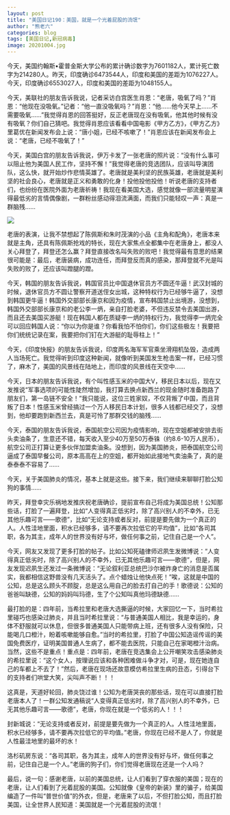 ```yaml
---
layout: post
title: "美国日记190：美国，就是一个光着屁股的流氓"
author: "熊老六"
categories: blog
tags: [美国日记,新冠病毒]
image: 20201004.jpg
---
```

​​今天，美国约翰斯•霍普金斯大学公布的累计确诊数字为7601182人，累计死亡数字为214280人。昨天，印度确诊6473544人，印度和美国的差距为1076227人。今天，印度确诊6553027人，印度和美国的差距为1048155人。

今天，美联社的朋友告诉我说，记者采访白宫医生肖恩：“老唐，吸氧了吗？”肖恩：“他现在没吸氧。”记者：“他一直没吸氧吗？”肖恩：“他……他今天早上……不需要吸氧……”我觉得肖恩的回答挺好，反正老唐现在没有吸氧，他其他时候有没有吸氧？你们自己猜吧。我觉得肖恩应该看看中国电影《甲方乙方》，《甲方乙方》里葛优在新闻发布会上说：“唐小姐，已经不咳嗽了！”肖恩应该在新闻发布会上说：“老唐，已经不吸氧了！”

今天，美国白宫的朋友告诉我说，伊万卡发了一张老唐的照片说：“没有什么事可以阻止他为美国人民工作，坚持不懈！”我觉得老唐的竞选团队，应该叫导演团队，这么快，就开始炒作悲情英雄了。老唐就是美利坚的民族英雄，老唐就是美利坚的社会良心，老唐就是正义和勇敢的化身！投他投他投他！听说老唐的支持者们，也纷纷在医院外面为老唐祈祷！我现在看美国大选，感觉就像一部流量明星演得最低劣的言情偶像剧，一群粉丝感动得泪流满面，而我们只能轻叹一声：真是一群脑残……

![]({{site.url}}/assets/img/004iBqFSly1gjdpgnp61fj60j60cs7l702.jpg)  

老唐的表演，让我不禁想起了陈佩斯和朱时茂演的小品《主角和配角》，老唐本来就是主角，还具有陈佩斯抢戏的特长，现在大家焦点全都集中在老唐身上，都没人关心拜登了，拜登还怎么赢？拜登直接改名叫失败的败吧！我觉得最有意思的结果很可能是：最后，老唐装病，成功连任，而拜登反而真的感染，那拜登就不光是叫失败的败了，还应该叫蹬腿的蹬。

今天，韩国的朋友告诉我说，韩国官员比中国退休官员方不圆还牛逼！武汉封城的时候，退休官员方不圆让警察开道送侄女出城，这种特权行为已经够牛逼了，没想到韩国更牛逼！韩国外交部部长康京和因为疫情，宣布韩国禁止出境游，没想到，韩国外交部部长康京和的老公李一炳，亲自打脸老婆，不但违反禁令去美国出游，而且还去美国买游艇！现在韩国人都在质疑李一炳的特权行为，我觉得李一炳完全可以回应韩国人说：“你以为你是谁？你看我怕不怕你们，你们这些极左！我要把你们统统记录在案，我要把你们钉在大游艇的耻辱柱上！”

今天，《印度快报》的朋友告诉我说，印度两名海军军官乘坐滑翔机坠毁，造成两人当场死亡。我觉得听到印度这种新闻，就像听到美国发生枪击案一样，已经习惯了，麻木了，美国的风景线在陆地上，而印度的风景线在天空中……

今天，日本的朋友告诉我说，有个叫性感玉米的中国大V，移民日本以后，现在又发推说“军事选项的可能性陡然增加，我打算去换点新西兰的现金随时准备跑路了朋友们，第一岛链不安全！”我只能说，这位三姓家奴，不仅背叛了中国，而且背叛了日本！性感玉米曾经搞过一个万人移民日本计划，很多人钱都已经交了，没想到，他却要跑到新西兰去，真是可怜了那群交钱的脑残……

今天，泰国的朋友告诉我说，泰国航空公司因为疫情影响，现在空姐都被安排去街头卖油条了，生意还不错，每天收入至少40万至50万泰铢（约8.6-10万人民币），航空公司正打算让更多伙伴加盟卖油条。没想到，因为美国肺炎，把泰国航空公司逼成了泰国早餐公司，原本高高在上的空姐，都开始如此接地气卖油条了，真的是泰泰泰不容易了……

今天，关于美国肺炎的情况，基本上就是这些。接下来，我们继续来聊聊打脸公知狗的事情……

昨天，拜登幸灾乐祸地发推庆祝老唐确诊，提前宣布自己将成为美国总统！公知那些话，打脸了一遍拜登，比如“人变得真正低劣时，除了高兴别人的不幸外，已无其他乐趣可言——歌德”，比如“无论支持或者反对，前提是要先做为一个真正的人。人性洼地里面，积水已经够多，请不要再次拉低它的平均值”，比如“各司其职，各为其主，成年人的世界没有好与坏，做任何事之前，记住自己是一个人”。

今天，网友又发现了更多打脸的帖子。比如公知死磕律师迟夙生发微博说：“人变得真正低劣时，除了高兴别人的不幸外，已无其他乐趣可言——歌德”，但是，网友发现迟夙生还发过一条微博说：“无论叙利亚总统巴沙尔被炸身亡的消息是否属实，我都相信这野兽没有几天活头了。点个蜡烛让他快点死！”唉，这就是中国的公知，总是这么顾头不顾腚，总是这么用自己的脸去打自己的手！歌德说：公知的爸爸叫缺德，公知的妈妈叫玛德，生了个公知叫真他玛德缺德……

最打脸的是：四年前，当希拉里和老唐大选撕逼的时候，大家回忆一下，当时希拉里碰巧也感染过肺炎，并且当时希拉里说：“与普通美国人相比，我是幸运的，身体不舒服就可以休息，但很多普通美国人只能带病上班，还有很多人没有保险，只能喝几口橙汁，盼着咳嗽能够自愈。”当时的希拉里，打脸了中国公知造谣传谣的美国免费医疗，证明美国普通人生病了，都不能去医院，只能自己在家喝橙汁治病。当然，这些不是重点！重点是：四年前，老唐在竞选集会上公开嘲笑攻击感染肺炎的希拉里说：“这个女人，按理说应该和各种困难做斗争才对，可是，现在她连自己的车都上不去了！”然后，老唐在现场还故意模仿希拉里生病的丑态，引得台下的支持者们哄堂大笑，尖叫声不断！！！

这真是，天道好轮回，肺炎饶过谁！公知为老唐哭丧的那些话，现在可以直接打脸老唐本人了！一群公知发通稿说“人变得真正低劣时，除了高兴别人的不幸外，已无其他乐趣可言——歌德”，老唐，你现在就是一个低劣的人！！！

封新城说：“无论支持或者反对，前提是要先做为一个真正的人。人性洼地里面，积水已经够多，请不要再次拉低它的平均值。”老唐，你现在已经不是人了，你就是人性最洼地里的最坏的水！

洛杉矶房东说：“各司其职，各为其主，成年人的世界没有好与坏，做任何事之前，记住自己是一个人。”老唐的狗子们，你们觉得老唐现在还是一个人吗？

最后，说一句：感谢老唐，以前的美国总统，让人们看到了穿衣服的美国；现在的老唐，让人们看到了光着屁股的美国。公知就像《皇帝的新装》里的骗子，给美国编造了一件叫“普世价值”的外衣，但是，老唐来了以后，不但打脸公知，而且打脸美国，让全世界人民知道：美国就是一个光着屁股的流氓！